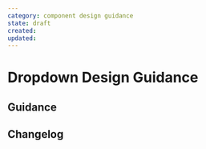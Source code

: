 ```yaml
---
category: component design guidance
state: draft
created: 
updated: 
---
```


# Dropdown Design Guidance

## Guidance

## Changelog

